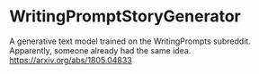 # WritingPromptStoryGenerator
A generative text model trained on the WritingPrompts subreddit. Apparently, someone already had the same idea. https://arxiv.org/abs/1805.04833
